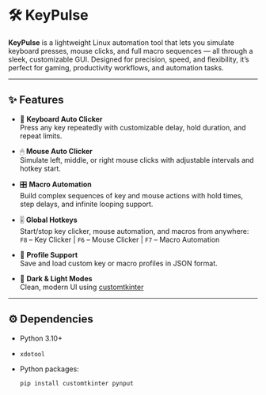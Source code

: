 # 🛠️ KeyPulse

**KeyPulse** is a lightweight Linux automation tool that lets you simulate 
keyboard presses, mouse clicks, and full macro sequences — all through a sleek, 
customizable GUI. Designed for precision, speed, and flexibility, it’s perfect for 
gaming, productivity workflows, and automation tasks.

---

## ✨ Features

- 🔁 **Keyboard Auto Clicker**  
  Press any key repeatedly with customizable delay, hold duration, and repeat limits.

- 🖱 **Mouse Auto Clicker**  
  Simulate left, middle, or right mouse clicks with adjustable intervals and 
  hotkey start.

- 🎛 **Macro Automation**  
  Build complex sequences of key and mouse actions with hold times, step delays, 
  and infinite looping support.

- 🎚 **Global Hotkeys**  
  Start/stop key clicker, mouse automation, and macros from anywhere:  
  `F8` – Key Clicker | `F6` – Mouse Clicker | `F7` – Macro Automation

- 💾 **Profile Support**  
  Save and load custom key or macro profiles in JSON format.

- 🎨 **Dark & Light Modes**  
  Clean, modern UI using [customtkinter](https://github.com/TomSchimansky/CustomTkinter)

---

## ⚙️ Dependencies

- Python 3.10+
- `xdotool`
- Python packages:

  ```bash
  pip install customtkinter pynput
